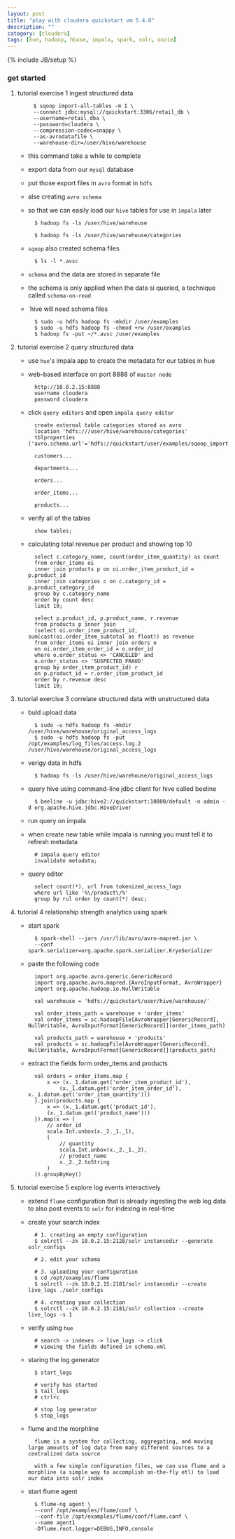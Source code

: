 ```yaml
---
layout: post
title: "play with cloudera quickstart vm 5.4.0"
description: ""
category: [cloudera]
tags: [hue, hadoop, hbase, impala, spark, solr, oozie]
---
```

{% include JB/setup %}


### get started

1. tutorial exercise 1 ingest structured data

            $ sqoop import-all-tables -m 1 \
            --connect jdbc:mysql://quickstart:3306/retail_db \
            --username=retail_dba \
            --password=cloudera \
            --compression-codec=snappy \
            --as-avrodatafile \
            --warehouse-dir=/user/hive/warehouse

    * this command take a while to complete

    * export data from our `mysql` database

    * put those export files in `avro` format in `hdfs`

    * alse creating `avro schema`

    * so that we can easily load our `hive` tables for use in `impala` later

            $ hadoop fs -ls /user/hive/warehouse

            $ hadoop fs -ls /user/hive/warehouse/categories

    * `sqoop` also created schema files

            $ ls -l *.avsc

    * `schema` and the data are stored in separate file

    * the schema is only applied when the data si queried, a technique called `schema-on-read`

    * `hive will need schema files

            $ sudo -u hdfs hadoop fs -mkdir /user/examples
            $ sudo -u hdfs hadoop fs -chmod +rw /user/examples
            $ hadoop fs -put ~/*.avsc /user/examples

1. tutorial exercise 2 query structured data

    * use `hue`'s impala app to create the metadata for our tables in hue

    * web-based interface on port 8888 of `master node`

            http://10.0.2.15:8888
            username cloudera
            password cloudera

    * click `query editors` and open `impala query editor`

            create external table categories stored as avro
            location 'hdfs:///user/hive/warehouse/categories'
            tblproperties ('avro.schema.url'='hdfs://quickstart/user/examples/sqoop_import_categories.avsc');

            customers...

            departments...

            orders...

            order_items...

            products...

    * verify all of the tables

            show tables;

    * calculating total revenue per product and showing top 10

            select c.category_name, count(order_item_quantity) as count
            from order_items oi
            inner join products p on oi.order_item_product_id = p.product_id
            inner join categories c on c.category_id = p.product_category_id
            group by c.category_name
            order by count desc
            limit 10;

            select p.product_id, p.product_name, r.revenue
            from products p inner join
            (select oi.order_item_product_id, sum(cast(oi.order_item_subtotal as float)) as revenue
            from order_items oi inner join orders o
            on oi.order_item_order_id = o.order_id
            where o.order_status <> 'CANCELED' and
            o.order_status <> 'SUSPECTED_FRAUD'
            group by order_item_product_id) r
            on p.product_id = r.order_item_product_id
            order by r.revenue desc
            limit 10;

1. tutorial exercise 3 correlate structured data with unstructured data

    * buld upload data

            $ sudo -u hdfs hadoop fs -mkdir /user/hive/warehouse/original_access_logs
            $ sudo -u hdfs hadoop fs -put /opt/examples/log_files/access.log.2 /user/hive/warehouse/original_access_logs

    * verigy data in hdfs

            $ hadoop fs -ls /user/hive/warehouse/original_access_logs

    * query hive using command-line jdbc client for hive called beeline

            $ beeline -u jdbc:hive2://quickstart:10000/default -n admin -d org.apache.hive.jdbc.HiveDriver

    * run query on impala

    * when create new table while impala is running you must tell it to refresh metadata

            # impala query editor
            invalidate metadata;

    * query editor

            select count(*), url from tokenized_access_logs
            where url like '%\/product\/%'
            group by rul order by count(*) desc;

1. tutorial 4 relationship strength analytics using spark

    * start spark

            $ spark-shell --jars /usr/lib/avro/avro-mapred.jar \
            --conf spark.serializer=org.apache.spark.serializer.KryoSerializer

    * paste the following code

            import org.apache.avro.generic.GenericRecord
            import org.apache.avro.mapred.{AvroInputFormat, AvroWrapper}
            import org.apache.hadoop.io.NullWritable

            val warehouse = 'hdfs://quickstart/user/hive/warehouse/'

            val order_items_path = warehouse + 'order_items'
            val order_items = sc.hadoopFile[AvroWrapper[GenericRecord], NullWritable, AvroInputFormat[GenericRecord]](order_items_path)

            val products_path = warehouse + 'products'
            val products = sc.hadoopFile[AvroWrapper[GenericRecord], NullWritable, AvroInputFormat[GenericRecord]](products_path)

    * extract the fields form order_items and products

            val orders = order_items.map {
                x => (x._1.datum.get('order_item_product_id'),
                    (x._1.datum.get('order_item_order_id'), x._1.datum.get('order_item_quantity')))
            }.join(products.map {
                x => (x._1.datum.get('product_id'),
                (x._1.datum.get('product_name')))
            }).map(x => (
                // order_id
                scala.Int.unbox(x._2._1._1),
                (
                    // quantity
                    scala.Int.unbox(x._2._1._2),
                    // product_name
                    x._2._2.toString
                )
            )).groupByKey()

1. tutorial exercise 5 explore log events interactively

    * extend `flume` configuration that is already ingesting the web log data to also post events to `solr` for indexing in real-time

    * create your search index

            # 1. creating an empty configuration
            $ solrctl --zk 10.0.2.15:2128/solr instancedir --generate solr_configs

            # 2. edit your schema

            # 3. uploading your configuration
            $ cd /opt/examples/flume
            $ solrctl --zk 10.0.2.15:2181/solr instancedir --create live_logs ./solr_configs

            # 4. creating your collection
            $ solrctl --zk 10.0.2.15:2181/solr collection --create live_logs -s 1

    * verify using `hue`

            # search -> indexes -> live_logs -> click
            # viewing the fields defined in schema.xml

    * staring the log generator

            $ start_logs

            # verify has started
            $ tail_logs
            # ctrl+c

            # stop log generator
            $ stop_logs

    * flume and the morphline

            flume is a system for collecting, aggregating, and moving large amounts of log data from many different sources to a centralized data source

            with a few simple configuration files, we can use flume and a morphline (a simple way to accomplish on-the-fly etl) to load our data into solr index

    * start flume agent

            $ flume-ng agent \
            --conf /opt/examples/flume/conf \
            --conf-file /opt/examples/flume/conf/flume.conf \
            --name agent1
            -Dflume.root.logger=DEBUG,INFO,console